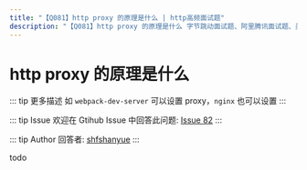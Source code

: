 ```yaml
---
title: "【Q081】http proxy 的原理是什么 | http高频面试题"
description: "【Q081】http proxy 的原理是什么 字节跳动面试题、阿里腾讯面试题、美团小米面试题。"
---
```


# http proxy 的原理是什么

::: tip 更多描述
如 `webpack-dev-server` 可以设置 proxy，`nginx` 也可以设置
:::

::: tip Issue
欢迎在 Gtihub Issue 中回答此问题: [Issue 82](https://github.com/shfshanyue/Daily-Question/issues/82)
:::

::: tip Author
回答者: [shfshanyue](https://github.com/shfshanyue)
:::

todo
